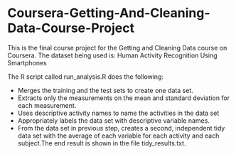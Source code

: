 # Coursera-Getting-And-Cleaning-Data-Course-Project

This is the final course project for the Getting and Cleaning Data course on Coursera. The dataset being used is: Human Activity Recognition Using Smartphones

The R script called run_analysis.R does the following:

* Merges the training and the test sets to create one data set.
* Extracts only the measurements on the mean and standard deviation for each measurement.
* Uses descriptive activity names to name the activities in the data set
* Appropriately labels the data set with descriptive variable names.
* From the data set in previous step, creates a second, independent tidy data set with the average of each variable for each activity and each subject.The end result is shown in the file tidy_results.txt.
